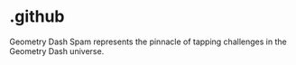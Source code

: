 # .github
Geometry Dash Spam represents the pinnacle of tapping challenges in the Geometry Dash universe.
